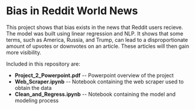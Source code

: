 # Bias in Reddit World News

This project shows that bias exists in the news that Reddit users recieve. The model was built using linear regression and NLP. It shows that some terms, such as America, Russia, and Trump, can lead to a disproportionate amount of upvotes or downvotes on an article. These articles will then gain more visibility.  

Included in this repository are:

* **Project_2_Powerpoint.pdf** -- Powerpoint overview of the project
* **Web_Scraper.ipynb** -- Notebook containing the web scraper used to obtain the data
* **Clean_and_Regress.ipynb** -- Notebook containing the model and modeling process
